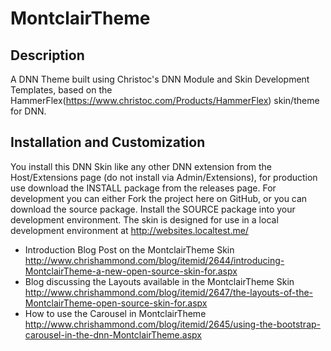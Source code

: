 MontclairTheme
==========

Description
-----------
A DNN Theme built using Christoc's DNN Module and Skin Development Templates, based on the HammerFlex(https://www.christoc.com/Products/HammerFlex) skin/theme for DNN.

Installation and Customization
------------------------------
You install this DNN Skin like any other DNN extension from the Host/Extensions page (do not install via Admin/Extensions), for production use download the INSTALL package from the releases page. For development you can either Fork the project here on GitHub, or you can download the source package. Install the SOURCE package into your development environment. The skin is designed for use in a local development environment at http://websites.localtest.me/ 

* Introduction Blog Post on the MontclairTheme Skin http://www.chrishammond.com/blog/itemid/2644/introducing-MontclairTheme-a-new-open-source-skin-for.aspx
* Blog discussing the Layouts available in the MontclairTheme Skin http://www.chrishammond.com/blog/itemid/2647/the-layouts-of-the-MontclairTheme-open-source-skin-for.aspx
* How to use the Carousel in MontclairTheme http://www.chrishammond.com/blog/itemid/2645/using-the-bootstrap-carousel-in-the-dnn-MontclairTheme.aspx
